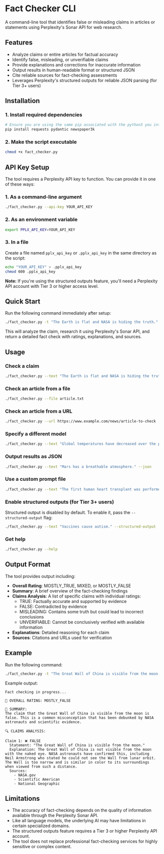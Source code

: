 # Fact Checker CLI

A command-line tool that identifies false or misleading claims in articles or statements using Perplexity's Sonar API for web research.

## Features

- Analyze claims or entire articles for factual accuracy  
- Identify false, misleading, or unverifiable claims  
- Provide explanations and corrections for inaccurate information  
- Output results in human-readable format or structured JSON  
- Cite reliable sources for fact-checking assessments  
- Leverages Perplexity's structured outputs for reliable JSON parsing (for Tier 3+ users)

## Installation

### 1. Install required dependencies

```bash
# Ensure you are using the same pip associated with the python3 you intend to run the script with
pip install requests pydantic newspaper3k
```

### 2. Make the script executable

```bash
chmod +x fact_checker.py
```

## API Key Setup

The tool requires a Perplexity API key to function. You can provide it in one of these ways:

### 1. As a command-line argument

```bash
./fact_checker.py --api-key YOUR_API_KEY
```

### 2. As an environment variable

```bash
export PPLX_API_KEY=YOUR_API_KEY
```

### 3. In a file

Create a file named `pplx_api_key` or `.pplx_api_key` in the same directory as the script:

```bash
echo "YOUR_API_KEY" > .pplx_api_key
chmod 600 .pplx_api_key
```

**Note:** If you're using the structured outputs feature, you'll need a Perplexity API account with Tier 3 or higher access level.

## Quick Start

Run the following command immediately after setup:

```bash
./fact_checker.py -t "The Earth is flat and NASA is hiding the truth."
```

This will analyze the claim, research it using Perplexity's Sonar API, and return a detailed fact check with ratings, explanations, and sources.

## Usage

### Check a claim

```bash
./fact_checker.py --text "The Earth is flat and NASA is hiding the truth."
```

### Check an article from a file

```bash
./fact_checker.py --file article.txt
```

### Check an article from a URL

```bash
./fact_checker.py --url https://www.example.com/news/article-to-check
```

### Specify a different model

```bash
./fact_checker.py --text "Global temperatures have decreased over the past century." --model "sonar-pro"
```

### Output results as JSON

```bash
./fact_checker.py --text "Mars has a breathable atmosphere." --json
```

### Use a custom prompt file

```bash
./fact_checker.py --text "The first human heart transplant was performed in the United States." --prompt-file custom_prompt.md
```

### Enable structured outputs (for Tier 3+ users)

Structured output is disabled by default. To enable it, pass the `--structured-output` flag:

```bash
./fact_checker.py --text "Vaccines cause autism." --structured-output
```

### Get help

```bash
./fact_checker.py --help
```

## Output Format

The tool provides output including:

- **Overall Rating**: MOSTLY_TRUE, MIXED, or MOSTLY_FALSE
- **Summary**: A brief overview of the fact-checking findings
- **Claims Analysis**: A list of specific claims with individual ratings:
  - TRUE: Factually accurate and supported by evidence
  - FALSE: Contradicted by evidence
  - MISLEADING: Contains some truth but could lead to incorrect conclusions
  - UNVERIFIABLE: Cannot be conclusively verified with available information
- **Explanations**: Detailed reasoning for each claim
- **Sources**: Citations and URLs used for verification

## Example

Run the following command:

```bash
./fact_checker.py -t "The Great Wall of China is visible from the moon."
```

Example output:

```
Fact checking in progress...

🔴 OVERALL RATING: MOSTLY_FALSE

📝 SUMMARY:
The claim that the Great Wall of China is visible from the moon is false. This is a common misconception that has been debunked by NASA astronauts and scientific evidence.

🔍 CLAIMS ANALYSIS:

Claim 1: ❌ FALSE  
  Statement: "The Great Wall of China is visible from the moon."  
  Explanation: The Great Wall of China is not visible from the moon with the naked eye. NASA astronauts have confirmed this, including Neil Armstrong who stated he could not see the Wall from lunar orbit. The Wall is too narrow and is similar in color to its surroundings when viewed from such a distance.  
  Sources:
    - NASA.gov
    - Scientific American
    - National Geographic
```

## Limitations

- The accuracy of fact-checking depends on the quality of information available through the Perplexity Sonar API.
- Like all language models, the underlying AI may have limitations in certain specialized domains.
- The structured outputs feature requires a Tier 3 or higher Perplexity API account.
- The tool does not replace professional fact-checking services for highly sensitive or complex content.
